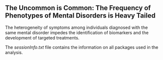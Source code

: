 ## The Uncommon is Common: The Frequency of Phenotypes of Mental Disorders is Heavy Tailed

The heterogeneity of symptoms among individuals diagnosed with the same mental disorder impedes the identification of biomarkers and the development of targeted treatments.

The $sessionInfo.txt$ file contains the information on all packages used in the analysis.
